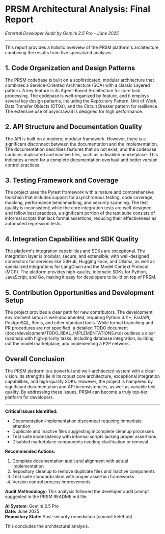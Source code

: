 # PRSM Architectural Analysis: Final Report
*External Developer Audit by Gemini 2.5 Pro - June 2025*

---

This report provides a holistic overview of the PRSM platform's architecture, combining the results from five specialized analyses.

## 1. Code Organization and Design Patterns

The PRSM codebase is built on a sophisticated, modular architecture that combines a Service-Oriented Architecture (SOA) with a classic Layered pattern. A key feature is its Agent-Based Architecture for core task processing. The codebase is well-organized by feature, and it employs several key design patterns, including the Repository Pattern, Unit of Work, Data Transfer Objects (DTOs), and the Circuit Breaker pattern for resilience. The extensive use of async/await is designed for high performance.

## 2. API Structure and Documentation Quality

The API is built on a modern, modular framework. However, there is a significant disconnect between the documentation and the implementation. The documentation describes features that do not exist, and the codebase contains duplicated and inactive files, such as a disabled marketplace. This indicates a need for a complete documentation overhaul and better version control practices.

## 3. Testing Framework and Coverage

The project uses the Pytest framework with a mature and comprehensive toolchain that includes support for asynchronous testing, code coverage, mocking, performance benchmarking, and security scanning. The test quality is inconsistent; while the core integration tests are well-designed and follow best practices, a significant portion of the test suite consists of informal scripts that lack formal assertions, reducing their effectiveness as automated regression tests.

## 4. Integration Capabilities and SDK Quality

The platform's integration capabilities and SDKs are exceptional. The integration layer is modular, secure, and extensible, with well-designed connectors for services like GitHub, Hugging Face, and Ollama, as well as specialized integrations for LangChain and the Model Context Protocol (MCP). The platform provides high-quality, idiomatic SDKs for Python, JavaScript, and Go, making it easy for developers to build on top of PRSM.

## 5. Contribution Opportunities and Development Setup

The project provides a clear path for new contributors. The development environment setup is well-documented, requiring Python 3.11+, FastAPI, PostgreSQL, Redis, and other standard tools. While formal branching and PR procedures are not specified, a detailed TODO document (docs/development/TODO_REAL_IMPLEMENTATIONS.md) outlines a clear roadmap with high-priority tasks, including database integration, building out the model marketplace, and implementing a P2P network.

## Overall Conclusion

The PRSM platform is a powerful and well-architected system with a clear vision. Its strengths lie in its robust core architecture, exceptional integration capabilities, and high-quality SDKs. However, the project is hampered by significant documentation and API inconsistencies, as well as variable test quality. By addressing these issues, PRSM can become a truly top-tier platform for developers.

---

**Critical Issues Identified:**
- Documentation-implementation disconnect requiring immediate attention
- Duplicate and inactive files suggesting incomplete cleanup processes
- Test suite inconsistency with informal scripts lacking proper assertions
- Disabled marketplace components needing clarification or removal

**Recommended Actions:**
1. Complete documentation audit and alignment with actual implementation
2. Repository cleanup to remove duplicate files and inactive components
3. Test suite standardization with proper assertion frameworks
4. Version control process improvements

**Audit Methodology:** This analysis followed the developer audit prompt suggested in the PRSM README.md file.

**AI System:** Gemini 2.5 Pro  
**Date:** June 2025  
**Repository State:** Post-security remediation (commit 5e59fa5)

This concludes the architectural analysis.